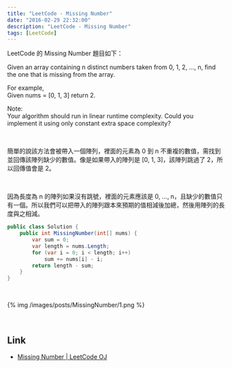 ```yaml
---
title: "LeetCode - Missing Number"
date: "2016-02-29 22:32:00"
description: "LeetCode - Missing Number"
tags: [LeetCode]
---
```



LeetCode 的 Missing Number 題目如下：  

Given an array containing n distinct numbers taken from 0, 1, 2, ..., n, find the one that is missing from the array.  

For example,  
Given nums = [0, 1, 3] return 2.  

Note:  
Your algorithm should run in linear runtime complexity. Could you implement it using only constant extra space complexity?  

<!-- More -->

<br/>


簡單的說該方法會被帶入一個陣列，裡面的元素為 0 到 n 不重複的數值，需找到並回傳該陣列缺少的數值。像是如果帶入的陣列是 [0, 1, 3]，該陣列跳過了 2，所以回傳值會是 2。   

<br/>


因為長度為 n 的陣列如果沒有跳號，裡面的元素應該是 0, ..., n，且缺少的數值只有一個。所以我們可以把帶入的陣列跟本來預期的值相減後加總，然後用陣列的長度與之相減。  

```c#
public class Solution {
    public int MissingNumber(int[] nums) {
        var sum = 0;
        var length = nums.Length;
        for (var i = 0; i < length; i++)
            sum += nums[i] - i;
        return length - sum;
    }
}
```

<br/>


{% img /images/posts/MissingNumber/1.png %}

<br/>

Link
----
* [Missing Number | LeetCode OJ](https://leetcode.com/problems/missing-number/)
